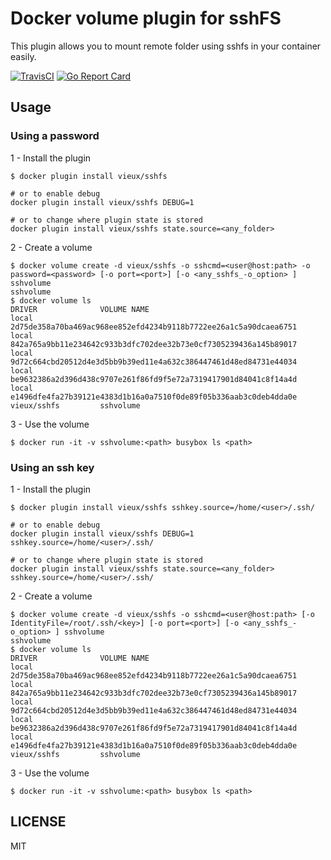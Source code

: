 # Docker volume plugin for sshFS

This plugin allows you to mount remote folder using sshfs in your container easily.

[![TravisCI](https://travis-ci.org/vieux/docker-volume-sshfs.svg)](https://travis-ci.org/vieux/docker-volume-sshfs)
[![Go Report Card](https://goreportcard.com/badge/github.com/vieux/docker-volume-sshfs)](https://goreportcard.com/report/github.com/vieux/docker-volume-sshfs)

## Usage

### Using a password

1 - Install the plugin

```
$ docker plugin install vieux/sshfs

# or to enable debug 
docker plugin install vieux/sshfs DEBUG=1

# or to change where plugin state is stored
docker plugin install vieux/sshfs state.source=<any_folder>
```

2 - Create a volume

```
$ docker volume create -d vieux/sshfs -o sshcmd=<user@host:path> -o password=<password> [-o port=<port>] [-o <any_sshfs_-o_option> ] sshvolume
sshvolume
$ docker volume ls
DRIVER              VOLUME NAME
local               2d75de358a70ba469ac968ee852efd4234b9118b7722ee26a1c5a90dcaea6751
local               842a765a9bb11e234642c933b3dfc702dee32b73e0cf7305239436a145b89017
local               9d72c664cbd20512d4e3d5bb9b39ed11e4a632c386447461d48ed84731e44034
local               be9632386a2d396d438c9707e261f86fd9f5e72a7319417901d84041c8f14a4d
local               e1496dfe4fa27b39121e4383d1b16a0a7510f0de89f05b336aab3c0deb4dda0e
vieux/sshfs         sshvolume
```

3 - Use the volume

```
$ docker run -it -v sshvolume:<path> busybox ls <path>
```

### Using an ssh key

1 - Install the plugin

```
$ docker plugin install vieux/sshfs sshkey.source=/home/<user>/.ssh/

# or to enable debug 
docker plugin install vieux/sshfs DEBUG=1 sshkey.source=/home/<user>/.ssh/

# or to change where plugin state is stored
docker plugin install vieux/sshfs state.source=<any_folder> sshkey.source=/home/<user>/.ssh/
```

2 - Create a volume

```
$ docker volume create -d vieux/sshfs -o sshcmd=<user@host:path> [-o IdentityFile=/root/.ssh/<key>] [-o port=<port>] [-o <any_sshfs_-o_option> ] sshvolume
sshvolume
$ docker volume ls
DRIVER              VOLUME NAME
local               2d75de358a70ba469ac968ee852efd4234b9118b7722ee26a1c5a90dcaea6751
local               842a765a9bb11e234642c933b3dfc702dee32b73e0cf7305239436a145b89017
local               9d72c664cbd20512d4e3d5bb9b39ed11e4a632c386447461d48ed84731e44034
local               be9632386a2d396d438c9707e261f86fd9f5e72a7319417901d84041c8f14a4d
local               e1496dfe4fa27b39121e4383d1b16a0a7510f0de89f05b336aab3c0deb4dda0e
vieux/sshfs         sshvolume
```

3 - Use the volume

```
$ docker run -it -v sshvolume:<path> busybox ls <path>
```

## LICENSE

MIT
